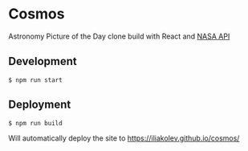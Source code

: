 # Cosmos

Astronomy Picture of the Day clone build with React and [NASA API]

  [NASA API]: https://api.nasa.gov/

## Development

```
$ npm run start
```

## Deployment

```
$ npm run build
```

Will automatically deploy the site to https://iliakolev.github.io/cosmos/
